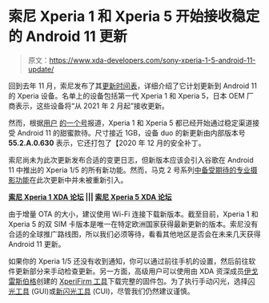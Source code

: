 # 索尼 Xperia 1 和 Xperia 5 开始接收稳定的 Android 11 更新

> 原文：<https://www.xda-developers.com/sony-xperia-1-5-android-11-update/>

回到去年 11 月，索尼发布了其[更新时间表](https://www.xda-developers.com/android-11-sony-xperia-phones-release-date/)，详细介绍了它计划更新到 Android 11 的 Xperia 设备。名单上的设备包括第一代 Xperia 1 和 Xperia 5，日本 OEM 厂商表示，这些设备将“从 2021 年 2 月起”接收更新。

然而，根据[用户](https://www.reddit.com/r/SonyXperia/comments/kxn47d/android_11_on_xperia_5_mark_1/) [的一个](https://www.reddit.com/r/SonyXperia/comments/kxmur8/android_11_on_xperia_1_rolled_out_to_sea_version/)[号](https://forum.xda-developers.com/t/xperia-5-j9210-android-11-55-2-a-0-630-r1c.4218241/)报道，Xperia 1 和 Xperia 5 都已经开始通过稳定渠道接受 Android 11 的甜蜜款待。尺寸接近 1GB，设备 duo 的新更新由内部版本号 **55.2.A.0.630** 表示，它还打包了【2020 年 12 月的安全补丁。

索尼尚未为此次更新发布合适的变更日志，但新版本应该会引入谷歌在 Android 11 中推出的 Xperia 1/5 的所有新功能。然而，马克 2 号系列[中备受期待的](https://www.reddit.com/r/SonyXperia/comments/kxn47d/android_11_on_xperia_5_mark_1/gjb8xdr)[专业摄影功能](https://www.sony-asia.com/electronics/support/articles/00246266)在此次更新中并未被重新引入。

**[索尼 Xperia 1 XDA 论坛](https://forum.xda-developers.com/c/sony-xperia-1.8665/) ||| [索尼 Xperia 5 XDA 论坛](https://forum.xda-developers.com/c/sony-xperia-5.9228/)**

由于增量 OTA 的大小，建议使用 Wi-Fi 连接下载新版本。截至目前，Xperia 1 和 Xperia 5 的双 SIM 卡版本是唯一在特定欧洲国家获得最新更新的版本。索尼没有合适的全球推广路线图，所以我们必须等待，看看其他地区是否会在未来几天获得 Android 11 更新。

如果你的 Xperia 1/5 还没有收到通知，你可以通过前往手机的设置，然后前往软件更新部分来手动检查更新。另一方面，高级用户可以使用由 XDA 资深成员[伊戈雷斯伯格](https://forum.xda-developers.com/m/igoreisberg.1879618/)创建的 [XperiFirm 工具](https://forum.xda-developers.com/t/tool-xperifirm-xperia-firmware-downloader-v5-4-0.2834142/)下载完整的固件包。为了执行手动闪光，选择[闪光工具](https://forum.xda-developers.com/t/tool-update-04-09-2015-flashtool-version-0-9-19-10-windows-linux-mac.920746/) (GUI)或[新闪光工具](https://forum.xda-developers.com/t/tool-newflasher-xperia-command-line-flasher.3619426/) (CUI)，尽管我们仍然建议谨慎。
